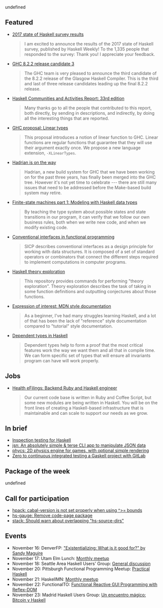 <!-- 2017-11-16 -->

undefined

## Featured

-   [2017 state of Haskell survey results](http://taylor.fausak.me/2017/11/15/2017-state-of-haskell-survey-results/)

    > I am excited to announce the results of the 2017 state of Haskell survey, published by Haskell Weekly! To the 1,335 people that responded to the survey: Thank you! I appreciate your feedback.

-   [GHC 8.2.2 release candidate 3](https://mail.haskell.org/pipermail/ghc-devs/2017-October/015036.html)

    > The GHC team is very pleased to announce the third candidate of the 8.2.2 release of the Glasgow Haskell Compiler. This is the third and last of three release candidates leading up the final 8.2.2 release.

-   [Haskell Communities and Activities Report: 33rd edition](https://mail.haskell.org/pipermail/haskell/2017-November/025300.html)

    > Many thanks go to all the people that contributed to this report, both directly, by sending in descriptions, and indirectly, by doing all the interesting things that are reported.

-   [GHC proposal: Linear types](https://github.com/ghc-proposals/ghc-proposals/pull/91)

    > This proposal introduces a notion of linear function to GHC. Linear functions are regular functions that guarantee that they will use their argument exactly once. We propose a new language extension, `-XLinearTypes`.

-   [Hadrian is on the way](https://blogs.ncl.ac.uk/andreymokhov/hadrian-is-on-the-way/)

    > Hadrian, a new build system for GHC that we have been working on for the past three years, has finally been merged into the GHC tree. However it's not yet time to celebrate --- there are still many issues that need to be addressed before the Make-based build system may retire.

-   [Finite-state machines part 1: Modeling with Haskell data types](https://wickstrom.tech/finite-state-machines/2017/11/10/finite-state-machines-part-1-modeling-with-haskell.html)

    > By teaching the type system about possible states and state transitions in our program, it can verify that we follow our own business rules, both when we write new code, and when we modify existing code.

-   [Conventional interfaces in functional programming](https://carlosmchica.github.io/conventional-interfaces/)

    > SICP describes conventional interfaces as a design principle for working with data structures. It is composed of a set of standard operators or combinators that connect the different steps required to implement computations in computer programs.

-   [Haskell theory exploration](http://chriswarbo.net/git/haskell-te/)

    > This repository provides commands for performing "theory exploration". Theory exploration describes the task of taking in some function definitions and outputting conjectures about those functions.

-   [Expression of interest: MDN style documentation](https://www.reddit.com/r/haskell/comments/7d0pn0/expression_of_interest_mdn_style_documentation/)

    > As a beginner, I've had many struggles learning Haskell, and a lot of that has been the lack of "reference" style documentation compared to "tutorial" style documentation.

-   [Dependent types in Haskell](https://haskell-serbia.com/tutorial/4)

    > Dependent types help to form a proof that the most critical features work the way we want them and all that in compile time. We can form specific set of types that will ensure all invariants program can have will work properly.

## Jobs

-   [Health eFilings: Backend Ruby and Haskell engineer](https://functionaljobs.com/jobs/9050-backend-ruby-and-haskell-engineer-at-health-efilings)

    > Our current code base is written in Ruby and Coffee Script, but some new modules are being written in Haskell. You will be on the front lines of creating a Haskell-based infrastructure that is maintainable and can scale to support our needs as we grow.

## In brief

-   [Inspection testing for Haskell](https://github.com/nomeata/inspection-testing/tree/0545e91517957c7d9aac02b0a81ab29d6fd7c22f#readme)
-   [jsn: An absolutely simple & terse CLI app to manipulate JSON data](https://github.com/goldenlynx/jsn/tree/917ea4a9e9bc1e76a8676519ff9fc448219155c2#readme)
-   [phycs: 2D physics engine for games, with optional simple rendering](https://github.com/jonascarpay/phycs/tree/08b2ba30b4c6915755aba503477ec00f89a6e58d#readme)
-   [Zero to continuous integrated testing a Gaskell project with GitLab](https://vadosware.io/post/zero-to-continuous-integrated-testing-a-haskell-project-with-gitlab/)

## Package of the week

undefined

## Call for participation

-   [hpack: cabal-version is not set properly when using ^>= bounds](https://github.com/sol/hpack/issues/213)
-   [hs-gauge: Remove code-page package](https://github.com/vincenthz/hs-gauge/issues/38)
-   [stack: Should warn about overlapping "hs-source-dirs"](https://github.com/commercialhaskell/stack/issues/3575)

## Events

-   November 16: DenverFP: ["Existentializing: What is it good for?" by Sandy Maguire](https://www.meetup.com/denverfp/events/244064916/)
-   November 17: Utam Elm Lunch: [Monthly meetup](https://www.meetup.com/utah-elm/events/244943335/)
-   November 18: Seattle Area Haskell Users' Group: [General discussion](https://www.meetup.com/SEAHUG/events/245060096/)
-   November 20: Pittsburgh Functional Programming Meetup: [Practical Haskell](https://www.meetup.com/Pittsburgh-Functional-Programming-Meetup/events/244345747/)
-   November 21: HaskellMN: [Monthly meetup](https://www.meetup.com/HaskellMN/events/244381100/)
-   November 22: FunctionalTO: [Functional Reactive GUI Programming with Reflex-DOM](https://www.meetup.com/FunctionalTO-meetup/events/242928444/)
-   November 23: Madrid Haskell Users Group: [Un encuentro m&#xe1;gico: Bitcoin y Haskell](https://www.meetup.com/Haskell-MAD/events/244745285/)
